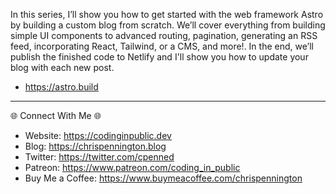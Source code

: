 In this series, I’ll show you how to get started with the web framework Astro by building a custom blog from scratch. We’ll cover everything from building simple UI components to advanced routing, pagination, generating an RSS feed, incorporating React, Tailwind, or a CMS, and more!. In the end, we’ll publish the finished code to Netlify and I'll show you how to update your blog with each new post.

- https://astro.build

---------------------------------------

🌐 Connect With Me 🌐
- Website: https://codinginpublic.dev
- Blog: https://chrispennington.blog
- Twitter: https://twitter.com/cpenned
- Patreon: https://www.patreon.com/coding_in_public
- Buy Me a Coffee: https://www.buymeacoffee.com/chrispennington